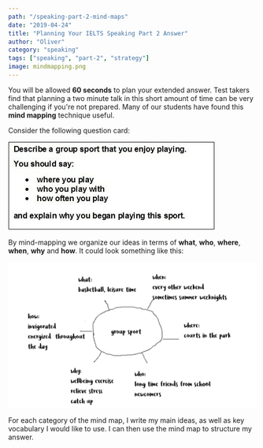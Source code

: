 ```yaml
---
path: "/speaking-part-2-mind-maps"
date: "2019-04-24"
title: "Planning Your IELTS Speaking Part 2 Answer"
author: "Oliver"
category: "speaking"
tags: ["speaking", "part-2", "strategy"]
image: mindmapping.png
---
```


You will be allowed **60 seconds** to plan your extended answer. Test takers find that
planning a two minute talk in this short amount of time can be very challenging if you're not prepared. Many of our students have found this **mind mapping** technique useful.
          
Consider the following question card:

![ggg](../images/sport_question_card.jpg)       
        
By mind-mapping we organize our ideas in terms of **what**, **who**, **where**, **when**, **why** and **how**. It could look something like this: 

![mind map](../images/mind-map.png)

For each category of the mind map, I write my main ideas, as well as key vocabulary I would like to use. I can then use the mind map to structure my answer. 
